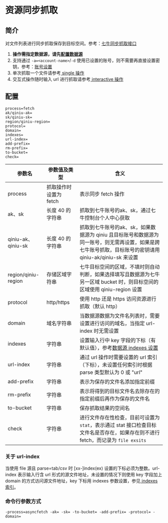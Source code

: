 # 资源同步抓取

## 简介
对文件列表进行同步抓取保存到目标空间。参考：[七牛同步抓取接口](https://developer.qiniu.com/kodo/api/1263/fetch)  
1. **操作需指定数据源，请先[配置数据源](datasource.md)**  
2. 支持通过 `-a=<account-name>`/`-d` 使用已设置的账号，则不需要再直接设置密钥，参考：[账号设置](../README.md#账号设置)  
3. 单次抓取一个文件请参考[ single 操作](single.md)  
4. 交互式操作随时输入 url 进行抓取请参考[ interactive 操作](interactive.md)  

## 配置
```
process=fetch
ak/qiniu-ak=
sk/qiniu-sk=
region/qiniu-region=
protocol=
domain=
indexes=
url-index=
add-prefix=
rm-prefix=
to-bucket=
check=
```  
|参数名|参数值及类型 | 含义|  
|-----|-------|-----|  
|process| 抓取操作时设置为 fetch | 表示同步 fetch 操作|  
|ak、sk|长度 40 的字符串|抓取到七牛账号的ak、sk，通过七牛控制台个人中心获取|  
|qiniu-ak、qiniu-sk|长度 40 的字符串|抓取到七牛账号的ak、sk，如果数据源为 qiniu 且目标账号和数据源为同一账号，则无需再设置，如果是跨七牛账号抓取，目标账号的密钥请用 qiniu-ak/qiniu-sk 来设置| 
|region/qiniu-region|存储区域字符串|七牛目标空间的区域，不填时则自动判断，如果选择填写且数据源为七牛另一区域 bucket 时，则目标空间的区域使用 qiniu-region 设置|  
|protocol| http/https| 使用 http 还是 https 访问资源进行抓取（默认 http）|  
|domain| 域名字符串| 当数据源数据为文件名列表时，需要设置进行访问的域名，当指定 url-index 时无需设置|  
|indexes|字符串| 设置输入行中 key 字段的下标（有默认值），参考[数据源 indexes 设置](datasource.md#1-公共参数)|  
|url-index| 字符串| 通过 url 操作时需要设置的 url 索引（下标），未设置任何索引时根据 parse 类型默认为 0 或 "url"|  
|add-prefix| 字符串| 表示为保存的文件名添加指定前缀|  
|rm-prefix| 字符串| 表示将得到的目标文件名去除存在的指定前缀后再作为保存的文件名|   
|to-bucket|字符串| 保存抓取结果的空间名|  
|check|字符串| 进行文件存在性检查，目前可设置为 `stat`，表示通过 stat 接口检查目标文件名是否存在，如果存在则不进行 fetch，而记录为 `file exsits`|  

### 关于 url-index
当使用 file 源且 parse=tab/csv 时 [xx-]index(ex) 设置的下标必须为整数。url-index 表示输入行含 url 形式的源文件地址，未设置的情况下则使用 
key 字段加上 domain 的方式访问源文件地址，key 下标用 indexes 参数设置，参见[ indexes 索引](datasource.md#关于-indexes-索引)。  

### 命令行参数方式
```
-process=asyncfetch -ak= -sk= -to-bucket= -add-prefix= -protocol= -domain=
```

